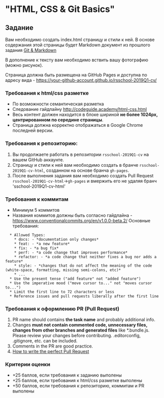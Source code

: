 # "HTML, CSS & Git Basics"

## Задание
Вам необходимо создать index.html страницу и стили к ней.
В основе содержания этой страницы будет Markdown документ из прошлого задания [Git & Markdown](git-markdown.md)

В дополнение к тексту вам необходимо вствить вашу фотографию (можно рисунок). 

Страница должна быть размещена на GitHub Pages и доступна по адресу вида - https://your-github-account.github.io/rsschool-2019Q1-cv/

### Требования к html/css разметке
- По возможности семантическая разметка
- Следование гайдлайну http://codeguide.academy/html-css.html
- Весь контент должен находится в блоке шириной **не более 1024px, центрированном по середине страницы**.
- Страница должна корректно отображаться в Google Chrome последней версии.

### Требования к репозиторию: 
1. Вы продолжаете работать в репозитории  `rsschool-2019Q1-cv` на вашем GitHub аккаунте.
2. Страницу и стили к ней вам необходимо создать в бранче `rsschool-2019Q1-cv-html`, созданном на основе бранча `gh-pages`.
3. После выполнения задания вам необходимо создать Pull Request `rsschool-2019Q1-cv-html`->`gh-pages` и вмержить его не удаляя бранч 'sschool-2019Q1-cv-html' 

### Требования к коммитам
- Минимум 5 коммитов
- Названия коммитов должны быть согласно гайдлайна - https://www.conventionalcommits.org/en/v1.0.0-beta.2/ 
Основные требования:
```
  * Allowed Types:
    * docs: - *documentation only changes*
    * feat: - *a new feature*
    * fix: - *a bug fix*
    * perf: - *a code change that improves performance*
    * refactor: - *a code change that neither fixes a bug nor adds a feature*
    * style: - *сhanges that do not affect the meaning of the code (white-space, formatting, missing semi-colons, etc)*
    * ...
  * Use the present tense ("add feature" not "added feature")
  * Use the imperative mood ("move cursor to..." not "moves cursor to...")
  * Limit the first line to 72 characters or less
  * Reference issues and pull requests liberally after the first line
```

### Требования к оформлению PR (Pull Request)
1. PR name should contains **the task name** and probably additional info.
2. Changes **must not contain commented code, unnecessary files, changes from other branches and generated files** like *.bundle.js. Please review your changes before contributing. .editorconfig, .gitignore, etc. can be included.
3. Comments in the PR are good practice.
4. [How to write the perfect Pull Request](https://github.com/blog/1943-how-to-write-the-perfect-pull-request)

### Критерии оценки
- +25 баллов, если требования к заданию выполены
- +25 баллов, если требования к html/css разметке выполены
- +50 баллов, если требования к репозиторию, коммитам и PR выполены
